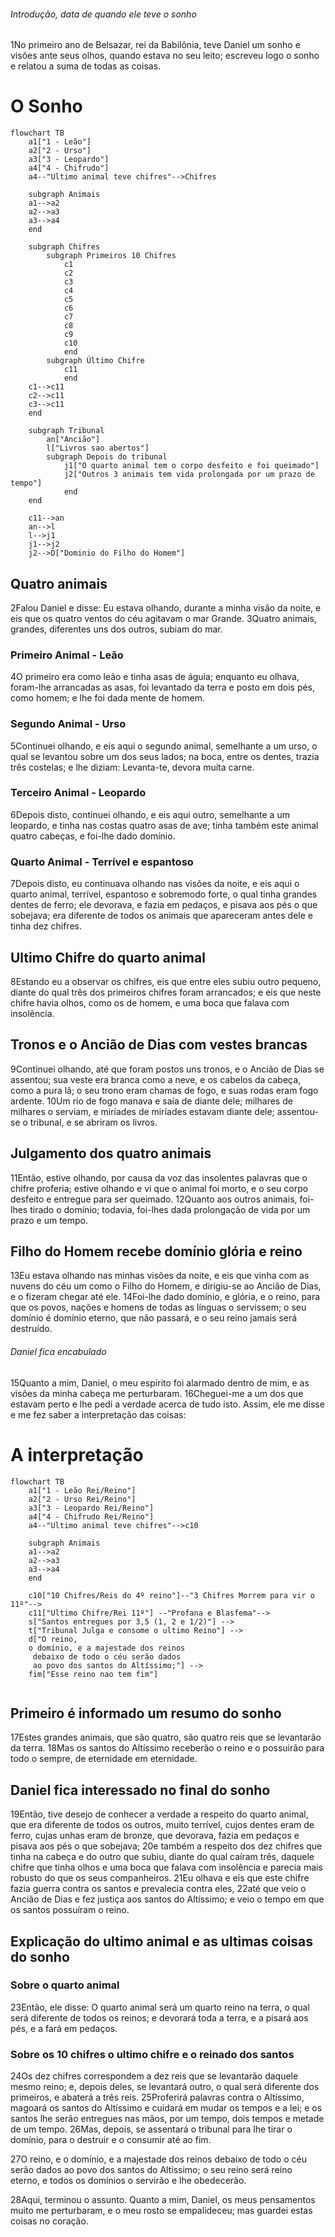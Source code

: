 ###### Introdução, data de quando ele teve o sonho
1No primeiro ano de Belsazar, rei da Babilônia, teve Daniel um sonho e visões ante seus olhos, quando estava no seu leito; escreveu logo o sonho e relatou a suma de todas as coisas. 

# O Sonho

```mermaid
flowchart TB
	a1["1 - Leão"]
	a2["2 - Urso"]
	a3["3 - Leopardo"]
	a4["4 - Chifrudo"]
	a4--"Ultimo animal teve chifres"-->Chifres
	
    subgraph Animais
    a1-->a2
    a2-->a3
    a3-->a4
    end

	subgraph Chifres
		subgraph Primeiros 10 Chifres
		    c1
		    c2
		    c3
		    c4
		    c5
		    c6
		    c7
		    c8
		    c9
		    c10
		    end
		subgraph Último Chifre
			c11
			end
	c1-->c11
	c2-->c11
	c3-->c11
    end

	subgraph Tribunal
		an["Ancião"]
		l["Livros sao abertos"]
		subgraph Depois do tribunal
			j1["O quarto animal tem o corpo desfeito e foi queimado"]
			j2["Outros 3 animais tem vida prolongada por um prazo de tempo"]
			end
	end

	c11-->an
	an-->l
	l-->j1
	j1-->j2
	j2-->D["Dominio do Filho do Homem"]
```
## Quatro animais
2Falou Daniel e disse: Eu estava olhando, durante a minha visão da noite, e eis que os quatro ventos do céu agitavam o mar Grande. 3Quatro animais, grandes, diferentes uns dos outros, subiam do mar. 
### Primeiro Animal - Leão
4O primeiro era como leão e tinha asas de águia; enquanto eu olhava, foram-lhe arrancadas as asas, foi levantado da terra e posto em dois pés, como homem; e lhe foi dada mente de homem. 

### Segundo Animal - Urso
5Continuei olhando, e eis aqui o segundo animal, semelhante a um urso, o qual se levantou sobre um dos seus lados; na boca, entre os dentes, trazia três costelas; e lhe diziam: Levanta-te, devora muita carne. 

### Terceiro Animal - Leopardo
6Depois disto, continuei olhando, e eis aqui outro, semelhante a um leopardo, e tinha nas costas quatro asas de ave; tinha também este animal quatro cabeças, e foi-lhe dado domínio. 

### Quarto Animal - Terrível e espantoso
7Depois disto, eu continuava olhando nas visões da noite, e eis aqui o quarto animal, terrível, espantoso e sobremodo forte, o qual tinha grandes dentes de ferro; ele devorava, e fazia em pedaços, e pisava aos pés o que sobejava; era diferente de todos os animais que apareceram antes dele e tinha dez chifres.

##  Ultimo Chifre do quarto animal
8Estando eu a observar os chifres, eis que entre eles subiu outro pequeno, diante do qual três dos primeiros chifres foram arrancados; e eis que neste chifre havia olhos, como os de homem, e uma boca que falava com insolência.

## Tronos e o Ancião de Dias com vestes brancas
9Continuei olhando, até que foram postos uns tronos, e o Ancião de Dias se assentou; sua veste era branca como a neve, e os cabelos da cabeça, como a pura lã; o seu trono eram chamas de fogo, e suas rodas eram fogo ardente. 10Um rio de fogo manava e saía de diante dele; milhares de milhares o serviam, e miríades de miríades estavam diante dele; assentou-se o tribunal, e se abriram os livros. 

## Julgamento dos quatro animais
11Então, estive olhando, por causa da voz das insolentes palavras que o chifre proferia; estive olhando e vi que o animal foi morto, e o seu corpo desfeito e entregue para ser queimado. 12Quanto aos outros animais, foi-lhes tirado o domínio; todavia, foi-lhes dada prolongação de vida por um prazo e um tempo. 

## Filho do Homem recebe domínio glória e reino
13Eu estava olhando nas minhas visões da noite, e eis que vinha com as nuvens do céu um como o Filho do Homem, e dirigiu-se ao Ancião de Dias, e o fizeram chegar até ele. 14Foi-lhe dado domínio, e glória, e o reino, para que os povos, nações e homens de todas as línguas o servissem; o seu domínio é domínio eterno, que não passará, e o seu reino jamais será destruído.
###### Daniel fica encabulado
15Quanto a mim, Daniel, o meu espírito foi alarmado dentro de mim, e as visões da minha cabeça me perturbaram. 16Cheguei-me a um dos que estavam perto e lhe pedi a verdade acerca de tudo isto. Assim, ele me disse e me fez saber a interpretação das coisas: 

# A interpretação

```mermaid
flowchart TB
	a1["1 - Leão Rei/Reino"]
	a2["2 - Urso Rei/Reino"]
	a3["3 - Leopardo Rei/Reino"]
	a4["4 - Chifrudo Rei/Reino"]
	a4--"Ultimo animal teve chifres"-->c10
	
    subgraph Animais
    a1-->a2
    a2-->a3
    a3-->a4
    end

	c10["10 Chifres/Reis do 4º reino"]--"3 Chifres Morrem para vir o 11º"-->
	c11["Ultimo Chifre/Rei 11º"] --"Profana e Blasfema"-->
	s["Santos entregues por 3,5 (1, 2 e 1/2)"] -->
	t["Tribunal Julga e consome o ultimo Reino"] -->
	d["O reino,
	o domínio, e a majestade dos reinos
	 debaixo de todo o céu serão dados 
	 ao povo dos santos do Altíssimo;"] -->
	fim["Esse reino nao tem fim"]
	
```

## Primeiro é informado um resumo do sonho
17Estes grandes animais, que são quatro, são quatro reis que se levantarão da terra. 18Mas os santos do Altíssimo receberão o reino e o possuirão para todo o sempre, de eternidade em eternidade. 

## Daniel fica interessado no final do sonho
19Então, tive desejo de conhecer a verdade a respeito do quarto animal, que era diferente de todos os outros, muito terrível, cujos dentes eram de ferro, cujas unhas eram de bronze, que devorava, fazia em pedaços e pisava aos pés o que sobejava; 20e também a respeito dos dez chifres que tinha na cabeça e do outro que subiu, diante do qual caíram três, daquele chifre que tinha olhos e uma boca que falava com insolência e parecia mais robusto do que os seus companheiros. 21Eu olhava e eis que este chifre fazia guerra contra os santos e prevalecia contra eles, 22até que veio o Ancião de Dias e fez justiça aos santos do Altíssimo; e veio o tempo em que os santos possuíram o reino.

## Explicação do ultimo animal e as ultimas coisas do sonho
### Sobre o quarto animal
23Então, ele disse: O quarto animal será um quarto reino na terra, o qual será diferente de todos os reinos; e devorará toda a terra, e a pisará aos pés, e a fará em pedaços. 
### Sobre os 10 chifres o ultimo chifre e o reinado dos santos
24Os dez chifres correspondem a dez reis que se levantarão daquele mesmo reino; e, depois deles, se levantará outro, o qual será diferente dos primeiros, e abaterá a três reis. 25Proferirá palavras contra o Altíssimo, magoará os santos do Altíssimo e cuidará em mudar os tempos e a lei; e os santos lhe serão entregues nas mãos, por um tempo, dois tempos e metade de um tempo. 26Mas, depois, se assentará o tribunal para lhe tirar o domínio, para o destruir e o consumir até ao fim. 

27O reino, e o domínio, e a majestade dos reinos debaixo de todo o céu serão dados ao povo dos santos do Altíssimo; o seu reino será reino eterno, e todos os domínios o servirão e lhe obedecerão. 

28Aqui, terminou o assunto. Quanto a mim, Daniel, os meus pensamentos muito me perturbaram, e o meu rosto se empalideceu; mas guardei estas coisas no coração.